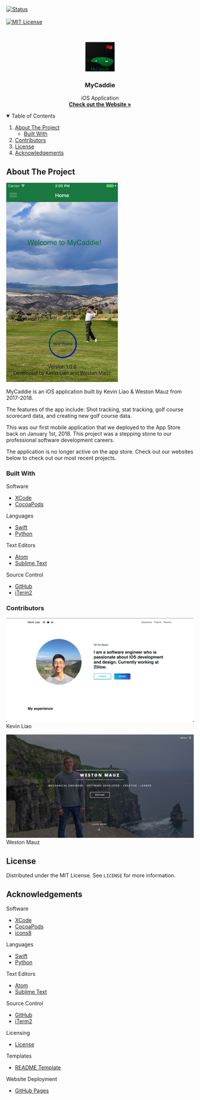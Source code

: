 <!-- PROJECT SHIELDS -->

[![Status][status-shield]][status-link]
<br />
<br />
[![MIT License][license-shield]][license-url]



<!-- PROJECT LOGO -->
<br />
<p align="center">
  <a href="https://wmauz677.github.io/MyCaddie-Web/">
    <img src="Images/icon-large.png" alt="Logo" width="80" height="80">
  </a>

  <h3 align="center">MyCaddie</h3>

  <p align="center">
    iOS Application
    <br />
    <a href="https://wmauz677.github.io/MyCaddie-Web/"><strong>Check out the Website »</strong></a>
    <br/>
  </p>
</p>



<!-- TABLE OF CONTENTS -->
<details open="open">
  <summary>Table of Contents</summary>
  <ol>
    <li>
      <a href="#about-the-project">About The Project</a>
      <ul>
        <li><a href="#built-with">Built With</a></li>
      </ul>
    </li>
    <li><a href="#contributors">Contributors</a></li>
    <li><a href="#license">License</a></li>
    <li><a href="#acknowledgements">Acknowledgements</a></li>
  </ol>
</details>



<!-- ABOUT THE PROJECT -->
## About The Project

![MyCaddie Screenshot][product-screenshot]

MyCaddie is an iOS application built by Kevin Liao & Weston Mauz from 2017-2018.

The features of the app include: Shot tracking, stat tracking, golf course scorecard data, and creating new golf course data.

This was our first mobile application that we deployed to the App Store back on January 1st, 2018. This project was a stepping stone to our professional software development careers.

The application is no longer active on the app store. Check out our websites below to check out our most recent projects.

### Built With

Software
* [XCode](https://developer.apple.com/xcode/)
* [CocoaPods](https://cocoapods.org)

Languages
* [Swift](https://developer.apple.com/swift/)
* [Python](https://www.python.org)

Text Editors
* [Atom](https://atom.io)
* [Sublime Text](https://www.sublimetext.com)

Source Control
* [GitHub](https://github.com)
* [iTerm2](https://iterm2.com)

### Contributors

![MyCaddie Website Screenshot][liao-screenshot]
Kevin Liao
<br/>

![MyCaddie Website Screenshot][mauz-screenshot]
Weston Mauz

<!-- LICENSE -->
## License

Distributed under the MIT License. See `LICENSE` for more information.


<!-- ACKNOWLEDGEMENTS -->
## Acknowledgements

Software
* [XCode](https://developer.apple.com/xcode/)
* [CocoaPods](https://cocoapods.org)
* [icons8](https://icons8.com)

Languages
* [Swift](https://developer.apple.com/swift/)
* [Python](https://www.python.org)

Text Editors
* [Atom](https://atom.io)
* [Sublime Text](https://www.sublimetext.com)

Source Control
* [GitHub](https://github.com)
* [iTerm2](https://iterm2.com)

Licensing
* [License](https://opensource.org/licenses/MIT)

Templates
* [README Template](https://github.com/othneildrew/Best-README-Template)

Website Deployment
* [GitHub Pages](https://pages.github.com)





<!-- MARKDOWN LINKS & IMAGES -->
[status-shield]: https://img.shields.io/website?down_color=lightgrey&down_message=offline&style=for-the-badge&up_color=green&up_message=online&url=https%3A%2F%2Fwmauz677.github.io%2FMyCaddie-Web%2F
[status-link]: https://wmauz677.github.io/MyCaddie-Web/
[license-shield]: https://img.shields.io/github/license/wmauz677/mycaddie-web?color=red&style=for-the-badge
[license-url]: https://github.com/kliao2016/MyCaddie/blob/master/LICENSE
[product-screenshot]: Images/main-screenshot.png
[liao-screenshot]: Images/liao-screenshot.png
[mauz-screenshot]: Images/mauz-screenshot.png
